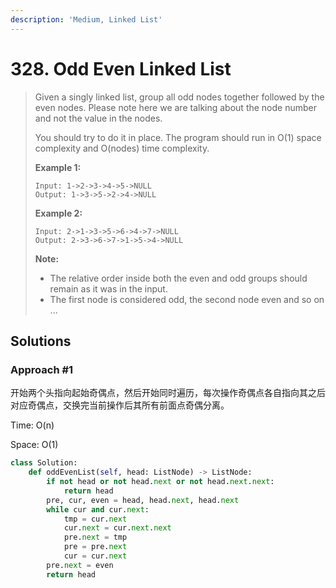 ```yaml
---
description: 'Medium, Linked List'
---
```


# 328. Odd Even Linked List

> Given a singly linked list, group all odd nodes together followed by the even nodes. Please note here we are talking about the node number and not the value in the nodes.
>
> You should try to do it in place. The program should run in O\(1\) space complexity and O\(nodes\) time complexity.
>
> **Example 1:**
>
> ```text
> Input: 1->2->3->4->5->NULL
> Output: 1->3->5->2->4->NULL
> ```
>
> **Example 2:**
>
> ```text
> Input: 2->1->3->5->6->4->7->NULL
> Output: 2->3->6->7->1->5->4->NULL
> ```
>
> **Note:**
>
> * The relative order inside both the even and odd groups should remain as it was in the input.
> * The first node is considered odd, the second node even and so on ...

## Solutions

### Approach \#1

开始两个头指向起始奇偶点，然后开始同时遍历，每次操作奇偶点各自指向其之后对应奇偶点，交换完当前操作后其所有前面点奇偶分离。

Time: O\(n\)

Space: O\(1\)

```python
class Solution:
    def oddEvenList(self, head: ListNode) -> ListNode:
        if not head or not head.next or not head.next.next:
            return head
        pre, cur, even = head, head.next, head.next
        while cur and cur.next:
            tmp = cur.next
            cur.next = cur.next.next
            pre.next = tmp
            pre = pre.next
            cur = cur.next
        pre.next = even
        return head
```

